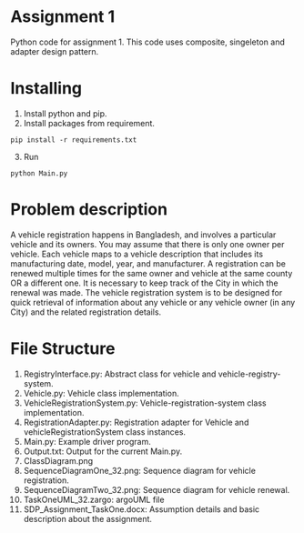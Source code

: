 # Assignment 1
Python code for assignment 1. This code uses composite, singeleton and adapter design pattern.

# Installing
1. Install python and pip.
2. Install packages from requirement.
```
pip install -r requirements.txt
```
3. Run 
```
python Main.py
```

# Problem description
A vehicle registration happens in Bangladesh, and involves a particular vehicle and its owners.
You may assume that there is only one owner per vehicle. Each vehicle maps to a vehicle
description that includes its manufacturing date, model, year, and manufacturer. A registration
can be renewed multiple times for the same owner and vehicle at the same county OR a different
one. It is necessary to keep track of the City in which the renewal was made. The vehicle
registration system is to be designed for quick retrieval of information about any vehicle or any
vehicle owner (in any City) and the related registration details.

# File Structure
1. RegistryInterface.py: Abstract class for vehicle and vehicle-registry-system.
2. Vehicle.py: Vehicle class implementation.
3. VehicleRegistrationSystem.py: Vehicle-registration-system class implementation. 
4. RegistrationAdapter.py: Registration adapter for Vehicle and vehicleRegistrationSystem class instances.
5. Main.py: Example driver program.
6. Output.txt: Output for the current Main.py.
7. ClassDiagram.png
8. SequenceDiagramOne_32.png: Sequence diagram for vehicle registration.
9. SequenceDiagramTwo_32.png: Sequence diagram for vehicle renewal.
10. TaskOneUML_32.zargo: argoUML file
11. SDP_Assignment_TaskOne.docx: Assumption details and basic description about the assignment.
